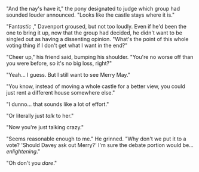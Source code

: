 "And the nay's have it," the pony designated to judge which group had sounded louder announced. "Looks like the castle stays where it is."

"Fan*tastic* ," Davenport groused, but not too loudly. Even if he'd been the one to bring it up, now that the group had decided, he didn't want to be singled out as having a dissenting opinion. "What's the point of this whole voting thing if I don't get what I want in the end?"

"Cheer up," his friend said, bumping his shoulder. "You're no worse off than you were before, so it's no big loss, right?"

"Yeah... I guess. But I still want to see Merry May."

"You know, instead of moving a whole castle for a better view, you could just rent a different house somewhere else."

"I dunno... that sounds like a lot of effort."

"Or literally just *talk* to her."

"Now you're just talking crazy."

"Seems reasonable enough to me." He grinned. "Why don't we put it to a vote? 'Should Davey ask out Merry?' I'm sure the debate portion would be… *enlightening*."

"Oh don't you *dare*."